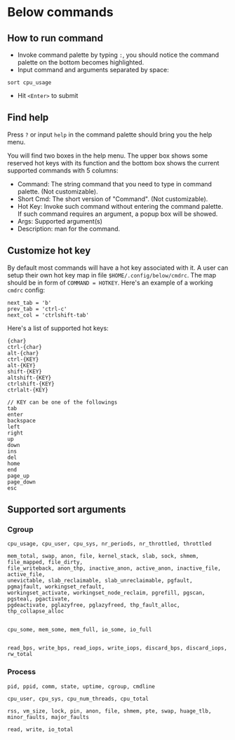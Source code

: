 # Below commands

## How to run command
* Invoke command palette by typing `:`, you should notice the command palette on the bottom becomes highlighted.
* Input command and arguments separated by space:
```
sort cpu_usage
```
* Hit `<Enter>` to submit

## Find help
Press `?` or input `help` in the command palette should bring you the help menu.

You will find two boxes in the help menu. The upper box shows some reserved hot keys with its function and the bottom box
shows the current supported commands with 5 columns:
* Command: The string command that you need to type in command palette. (Not customizable).
* Short Cmd: The short version of "Command". (Not customizable).
* Hot Key: Invoke such command without entering the command palette. If such command requires an argument, a popup box will be showed.
* Args: Supported argument(s)
* Description: man for the command.

## Customize hot key
By default most commands will have a hot key associated with it. A user can setup their own hot key map in file `$HOME/.config/below/cmdrc`. The map should be in form of `COMMAND = HOTKEY`. Here's an example of a working `cmdrc` config:
```
next_tab = 'b'
prev_tab = 'ctrl-c'
next_col = 'ctrlshift-tab'
```
Here's a list of supported hot keys:
```
{char}
ctrl-{char}
alt-{char}
ctrl-{KEY}
alt-{KEY}
shift-{KEY}
altshift-{KEY}
ctrlshift-{KEY}
ctrlalt-{KEY}

// KEY can be one of the followings
tab
enter
backspace
left
right
up
down
ins
del
home
end
page_up
page_down
esc
```

## Supported sort arguments
### Cgroup
```
cpu_usage, cpu_user, cpu_sys, nr_periods, nr_throttled, throttled

mem_total, swap, anon, file, kernel_stack, slab, sock, shmem, file_mapped, file_dirty,
file_writeback, anon_thp, inactive_anon, active_anon, inactive_file, active_file,
unevictable, slab_reclaimable, slab_unreclaimable, pgfault, pgmajfault, workingset_refault,
workingset_activate, workingset_node_reclaim, pgrefill, pgscan, pgsteal, pgactivate,
pgdeactivate, pglazyfree, pglazyfreed, thp_fault_alloc, thp_collapse_alloc


cpu_some, mem_some, mem_full, io_some, io_full


read_bps, write_bps, read_iops, write_iops, discard_bps, discard_iops, rw_total
```

### Process
```
pid, ppid, comm, state, uptime, cgroup, cmdline

cpu_user, cpu_sys, cpu_num_threads, cpu_total

rss, vm_size, lock, pin, anon, file, shmem, pte, swap, huage_tlb, minor_faults, major_faults

read, write, io_total
```
